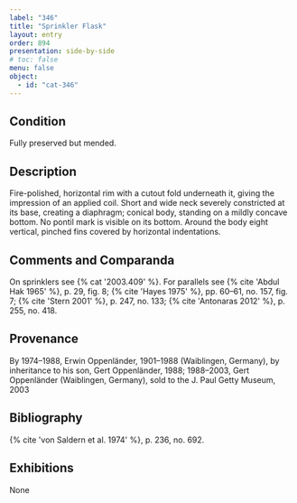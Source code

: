 ```yaml
---
label: "346"
title: "Sprinkler Flask"
layout: entry
order: 894
presentation: side-by-side
# toc: false
menu: false
object:
  - id: "cat-346"
---
```


## Condition

Fully preserved but mended.

## Description

Fire-polished, horizontal rim with a cutout fold underneath it, giving the impression of an applied coil. Short and wide neck severely constricted at its base, creating a diaphragm; conical body, standing on a mildly concave bottom. No pontil mark is visible on its bottom. Around the body eight vertical, pinched fins covered by horizontal indentations.

## Comments and Comparanda

On sprinklers see {% cat '2003.409' %}. For parallels see {% cite 'Abdul Hak 1965' %}, p. 29, fig. 8; {% cite 'Hayes 1975' %}, pp. 60–61, no. 157, fig. 7; {% cite 'Stern 2001' %}, p. 247, no. 133; {% cite 'Antonaras 2012' %}, p. 255, no. 418.

## Provenance

By 1974–1988, Erwin Oppenländer, 1901–1988 (Waiblingen, Germany), by inheritance to his son, Gert Oppenländer, 1988; 1988–2003, Gert Oppenländer (Waiblingen, Germany), sold to the J. Paul Getty Museum, 2003

## Bibliography

{% cite 'von Saldern et al. 1974' %}, p. 236, no. 692.

## Exhibitions

None
